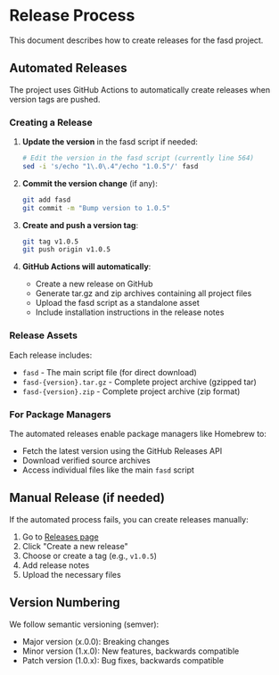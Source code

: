 # Release Process

This document describes how to create releases for the fasd project.

## Automated Releases

The project uses GitHub Actions to automatically create releases when version tags are pushed.

### Creating a Release

1. **Update the version** in the fasd script if needed:
   ```bash
   # Edit the version in the fasd script (currently line 564)
   sed -i 's/echo "1\.0\.4"/echo "1.0.5"/' fasd
   ```

2. **Commit the version change** (if any):
   ```bash
   git add fasd
   git commit -m "Bump version to 1.0.5"
   ```

3. **Create and push a version tag**:
   ```bash
   git tag v1.0.5
   git push origin v1.0.5
   ```

4. **GitHub Actions will automatically**:
   - Create a new release on GitHub
   - Generate tar.gz and zip archives containing all project files
   - Upload the fasd script as a standalone asset
   - Include installation instructions in the release notes

### Release Assets

Each release includes:
- `fasd` - The main script file (for direct download)
- `fasd-{version}.tar.gz` - Complete project archive (gzipped tar)
- `fasd-{version}.zip` - Complete project archive (zip format)

### For Package Managers

The automated releases enable package managers like Homebrew to:
- Fetch the latest version using the GitHub Releases API
- Download verified source archives
- Access individual files like the main `fasd` script

## Manual Release (if needed)

If the automated process fails, you can create releases manually:

1. Go to [Releases page](https://github.com/whjvenyl/fasd/releases)
2. Click "Create a new release"
3. Choose or create a tag (e.g., `v1.0.5`)
4. Add release notes
5. Upload the necessary files

## Version Numbering

We follow semantic versioning (semver):
- Major version (x.0.0): Breaking changes
- Minor version (1.x.0): New features, backwards compatible
- Patch version (1.0.x): Bug fixes, backwards compatible